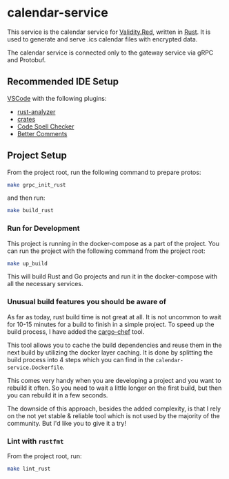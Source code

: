# calendar-service

This service is the calendar service for [Validity.Red](https://validity.red), written in [Rust](https://www.rust-lang.org/).
It is used to generate and serve .ics calendar files with encrypted data.

The calendar service is connected only to the gateway service via gRPC and Protobuf.

## Recommended IDE Setup

[VSCode](https://code.visualstudio.com/) with the following plugins:

- [rust-analyzer](https://marketplace.visualstudio.com/items?itemName=rust-lang.rust-analyzer)
- [crates](https://marketplace.visualstudio.com/items?itemName=serayuzgur.crates)
- [Code Spell Checker](https://marketplace.visualstudio.com/items?itemName=streetsidesoftware.code-spell-checker)
- [Better Comments](https://marketplace.visualstudio.com/items?itemName=aaron-bond.better-comments)

## Project Setup

From the project root, run the following command to prepare protos:

```sh
make grpc_init_rust
```

and then run:

```sh
make build_rust
```

### Run for Development

This project is running in the docker-compose as a part of the project.
You can run the project with the following command from the project root:

```sh
make up_build
```

This will build Rust and Go projects and run it in the docker-compose with all the necessary services.

### Unusual build features you should be aware of

As far as today, rust build time is not great at all.
It is not uncommon to wait for 10-15 minutes for a build to finish in a simple project.
To speed up the build process, I have added the [cargo-chef](https://github.com/LukeMathWalker/cargo-chef) tool.

This tool allows you to cache the build dependencies and reuse them in the next build by utilizing the docker layer caching.
It is done by splitting the build process into 4 steps which you can find in the `calendar-service.Dockerfile`.

This comes very handy when you are developing a project and you want to rebuild it often. So you need to wait
a little longer on the first build, but then you can rebuild it in a few seconds.

The downside of this approach, besides the added complexity, is that I rely on the not yet stable & reliable
tool which is not used by the majority of the community. But I'd like you to give it a try!

### Lint with `rustfmt`

From the project root, run:

```sh
make lint_rust
```
